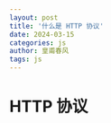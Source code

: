 ```yaml
---
layout: post
title: '什么是 HTTP 协议'
date: 2024-03-15
categories: js
author: 皇甫春风
tags: js
---
```


# HTTP 协议
